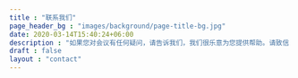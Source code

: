 ```yaml
---
title : "联系我们"
page_header_bg : "images/background/page-title-bg.jpg"
date: 2020-03-14T15:40:24+06:00
description : "如果您对会议有任何疑问，请告诉我们，我们很乐意为您提供帮助。请致信 kicon@kicad.org。"
draft : false
layout : "contact"
---
```


